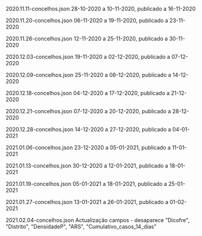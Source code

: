 
2020.11.11-concelhos.json
28-10-2020 a 10-11-2020, publicado a 16-11-2020

2020.11.20-concelhos.json
06-11-2020 a 19-11-2020, publicado a 23-11-2020

2020.11.26-concelhos.json
12-11-2020 a 25-11-2020, publicado a 30-11-2020

2020.12.03-concelhos.json
19-11-2020 a 02-12-2020, publicado a 07-12-2020

2020.12.09-concelhos.json
25-11-2020 a 08-12-2020, publicado a 14-12-2020

2020.12.18-concelhos.json
04-12-2020 a 17-12-2020, publicado a 21-12-2020

2020.12.21-concelhos.json
07-12-2020 a 20-12-2020, publicado a 28-12-2020

2020.12.28-concelhos.json
14-12-2020 a 27-12-2020, publicado a 04-01-2021

2021.01.06-concelhos.json
23-12-2020 a 05-01-2021, publicado a 11-01-2021


2021.01.13-concelhos.json
30-12-2020 a 12-01-2021, publicado a 18-01-2021

2021.01.19-concelhos.json
05-01-2021 a 18-01-2021, publicado a 25-01-2021

2021.01.27-concelhos.json
13-01-2021 a 26-01-2021, publicado a 01-02-2021

2021.02.04-concelhos.json
Actualização campos - desaparece "Dicofre", "Distrito", "DensidadeP", "ARS", "Cumulativo_casos_14_dias"
